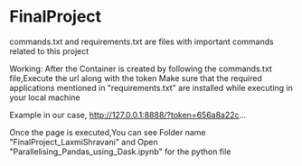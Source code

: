 # FinalProject

commands.txt and requirements.txt are files with important commands related to this project

Working:
  After the Container is created by following the commands.txt file,Execute the url along with the token
  Make sure that the required applications mentioned in "requirements.txt" are installed while executing in your local machine
  
Example in our case, 
     http://127.0.0.1:8888/?token=656a8a22c...

Once the page is executed,You can see Folder name "FinalProject_LaxmiShravani" and Open "Parallelising_Pandas_using_Dask.ipynb" for the python file
